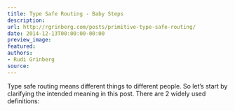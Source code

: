 ```yaml
---
title: Type Safe Routing - Baby Steps
description:
url: http://rgrinberg.com/posts/primitive-type-safe-routing/
date: 2014-12-13T00:00:00-00:00
preview_image:
featured:
authors:
- Rudi Grinberg
source:
---
```


<p>Type safe routing means different things to different people. So let&rsquo;s
start by clarifying the intended meaning in this post. There are 2
widely used definitions:</p>

